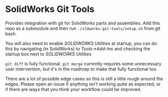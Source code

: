 # SolidWorks Git Tools
Provides integration with git for SolidWorks parts and assemblies. Add this
repo as a submodule and then run `./sldworks-git-tools/setup.sh` from git bash.

You will also need to enable *SOLIDWORKS Utilities* at startup, you can do this
by navigating (in SolidWorks) to *Tools->Add-Ins* and checking the startup box
next to *SOLIDWORKS Utilities*

`git diff` is fully functional, `git merge` currently requires some unnecessary
user intervention, but it's in the roadmap to make that fully functional too.

There are a lot of possible edge cases so this is still a little rough around
the edges. Please open an issue if anything isn't working quite as expected, or
if there are ways that you think your workflow could be improved.
